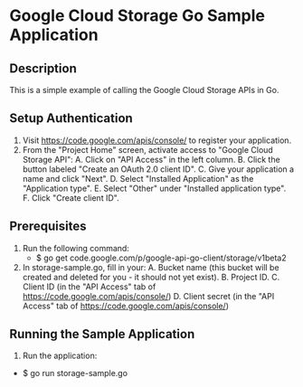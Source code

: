 # Google Cloud Storage Go Sample Application

## Description
This is a simple example of calling the Google Cloud Storage APIs in Go.

## Setup Authentication
1. Visit https://code.google.com/apis/console/ to register your application.
2. From the "Project Home" screen, activate access to "Google Cloud Storage API":
   A. Click on "API Access" in the left column.
   B. Click the button labeled "Create an OAuth 2.0 client ID".
   C. Give your application a name and click "Next".
   D. Select "Installed Application" as the "Application type".
   E. Select "Other" under "Installed application type".
   F. Click "Create client ID".

## Prerequisites
1. Run the following command:
   * $ go get code.google.com/p/google-api-go-client/storage/v1beta2
2. In storage-sample.go, fill in your:
   A. Bucket name (this bucket will be created and deleted for you - it
      should not yet exist).
   B. Project ID.
   C. Client ID (in the "API Access" tab of https://code.google.com/apis/console/)
   D. Client secret (in the "API Access" tab of https://code.google.com/apis/console/)

## Running the Sample Application
1. Run the application:
  * $ go run storage-sample.go
